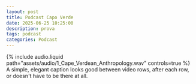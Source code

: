 ```yaml
---
layout: post
title: Podcast Capo Verde
date: 2025-06-25 10:25:00
description: prova
tags: podcast
categories: Podcast
---
```



<div class="row mt-3">
    <div class="col-sm mt-3 mt-md-0">
        {% include audio.liquid path="assets/audio/1_Cape_Verdean_Anthropology.wav" controls=true %}
    </div>

</div>
<div class="caption">
    A simple, elegant caption looks good between video rows, after each row, or doesn't have to be there at all.
</div>
